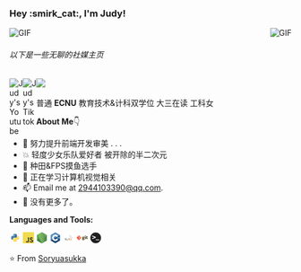 <h3 title="hehehe">
  Hey :smirk_cat:, I'm Judy!
</h3>
<img align="right" alt="GIF" src="https://media2.giphy.com/media/v1.Y2lkPTc5MGI3NjExZ3JycGxsMXRnbXg3aGU4OG84MjQzMGd2ZGU4azNvODNlYTl2czZkNyZlcD12MV9pbnRlcm5hbF9naWZfYnlfaWQmY3Q9Zw/Nvj5hBFzqKTdH1dsaj/giphy.gif" />

<img alt="GIF" src="https://media3.giphy.com/media/v1.Y2lkPTc5MGI3NjExcGo0M2Y4Nm03dW5kMTdodGFkc290dGdxbWY5dmVweGQ3MmtodHQwZyZlcD12MV9pbnRlcm5hbF9naWZfYnlfaWQmY3Q9Zw/bp1oWbVK2SflylnZHE/giphy.gif" />

<h6>以下是一些无聊的社媒主页</h6>

<a href="https://www.youtube.com/@judie5493">
  <img align="left" alt="Judy's Youtube" width="24px" src="https://cdn.jsdelivr.net/npm/simple-icons@3.13.0/icons/youtubetv.svg" />
</a>

<a href="https://v.douyin.com/ifrThpaa/ 7@5.com :2pm">
  <img align="left" alt="Judy's Tiktok" width="24px" src="https://cdn.jsdelivr.net/npm/simple-icons@3.13.0/icons/tiktok.svg" />
</a>
<img src="https://komarev.com/ghpvc/?username=Soryuasukka&color=blueviolet">



普通 **ECNU** 教育技术&计科双学位 大三在读 工科女

**About Me**👇	

- 💫 努力提升前端开发审美 . . .
- 💥 轻度少女乐队爱好者 被开除的半二次元
- 🤔 种田&FPS摸鱼选手
- 💼 正在学习计算机视觉相关
- 📫 Email me at [2944103390@qq.com](mailto:2944103390@qq.com).
- 📝 没有更多了。


**Languages and Tools:**  


<code><img height="20" src="https://raw.githubusercontent.com/github/explore/80688e429a7d4ef2fca1e82350fe8e3517d3494d/topics/python/python.png"></code>
<code><img height="20" src="https://raw.githubusercontent.com/github/explore/80688e429a7d4ef2fca1e82350fe8e3517d3494d/topics/javascript/javascript.png"></code>
<code><img height="20" src="https://raw.githubusercontent.com/github/explore/80688e429a7d4ef2fca1e82350fe8e3517d3494d/topics/nodejs/nodejs.png"></code>
<code><img height="20" src="https://raw.githubusercontent.com/github/explore/80688e429a7d4ef2fca1e82350fe8e3517d3494d/topics/cpp/cpp.png"></code>
<code><img height="20" src="https://raw.githubusercontent.com/github/explore/80688e429a7d4ef2fca1e82350fe8e3517d3494d/topics/mysql/mysql.png"></code>
<code><img height="20" src="https://raw.githubusercontent.com/github/explore/80688e429a7d4ef2fca1e82350fe8e3517d3494d/topics/git/git.png"></code>
<code><img height="20" src="https://raw.githubusercontent.com/github/explore/80688e429a7d4ef2fca1e82350fe8e3517d3494d/topics/terminal/terminal.png"></code>


⭐️ From [Soryuasukka](https://github.com/Soryuasukka)
